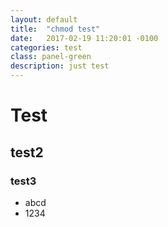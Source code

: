```yaml
---
layout: default
title:  "chmod test"
date:   2017-02-19 11:20:01 -0100
categories: test
class: panel-green
description: just test
---
```


# Test
## test2
### test3

* abcd
* 1234
